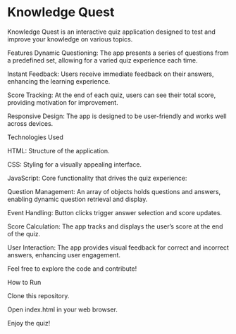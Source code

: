 # Knowledge Quest
Knowledge Quest is an interactive quiz application designed to test and improve your knowledge on various topics.



Features
Dynamic Questioning: The app presents a series of questions from a predefined set, allowing for a varied quiz experience each time.

Instant Feedback: Users receive immediate feedback on their answers, enhancing the learning experience.

Score Tracking: At the end of each quiz, users can see their total score, providing motivation for improvement.

Responsive Design: The app is designed to be user-friendly and works well across devices.



Technologies Used

HTML: Structure of the application.

CSS: Styling for a visually appealing interface.

JavaScript: Core functionality that drives the quiz experience:



Question Management: An array of objects holds questions and answers, enabling dynamic question retrieval and display.

Event Handling: Button clicks trigger answer selection and score updates.

Score Calculation: The app tracks and displays the user’s score at the end of the quiz.

User Interaction: The app provides visual feedback for correct and incorrect answers, enhancing user engagement.


Feel free to explore the code and contribute!



How to Run

Clone this repository.

Open index.html in your web browser.

Enjoy the quiz!

